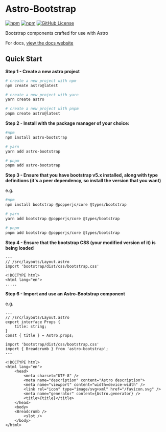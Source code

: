 # Astro-Bootstrap
[![npm](https://img.shields.io/npm/v/astro-bootstrap?style=flat-square)](https://www.npmjs.com/package/astro-bootstrap)
[![npm](https://img.shields.io/npm/dt/astro-bootstrap?style=flat-square)](https://www.npmjs.com/package/astro-bootstrap)
[![GitHub License](https://img.shields.io/github/license/astro-bootstrap/astro-bootstrap?style=flat-square)](https://github.com/astro-bootstrap/astro-bootstrap/blob/master/LICENSE)


Bootstrap components crafted for use with Astro

For docs, [view the docs website](http://astro-bootstrap.netlify.app)


## Quick Start

**Step 1 - Create a new astro project**

```bash
# create a new project with npm
npm create astro@latest

# create a new project with yarn
yarn create astro

# create a new project with pnpm
pnpm create astro@latest
```

**Step 2 - Install with the package manager of your choice:**

```bash
#npm
npm install astro-bootstrap

# yarn
yarn add astro-bootstrap

# pnpm
pnpm add astro-bootstrap
```

**Step 3 - Ensure that you have bootstrap v5.x installed, along with type definitions (it's a peer dependency, so install the version that you want)**

e.g.

```bash
#npm
npm install bootstrap @popperjs/core @types/bootstrap

# yarn
yarn add bootstrap @popperjs/core @types/bootstrap

# pnpm
pnpm add bootstrap @popperjs/core @types/bootstrap
```

**Step 4 - Ensure that the bootstrap CSS (your modified version of it) is being loaded**

```astro
---
// /src/layouts/Layout.astro
import 'bootstrap/dist/css/bootstrap.css'
---
<!DOCTYPE html>
<html lang="en">
.....
```

**Step 6 - Import and use an Astro-Bootstrap component**

e.g.

```astro
---
// /src/layouts/Layout.astro
export interface Props {
	title: string;
}
const { title } = Astro.props;

import 'bootstrap/dist/css/bootstrap.css'
import { Breadcrumb } from 'astro-bootstrap';
---

<!DOCTYPE html>
<html lang="en">
	<head>
		<meta charset="UTF-8" />
		<meta name="description" content="Astro description">
		<meta name="viewport" content="width=device-width" />
		<link rel="icon" type="image/svg+xml" href="/favicon.svg" />
		<meta name="generator" content={Astro.generator} />
		<title>{title}</title>
	</head>
	<body>
    <Breadcrumb />
		<slot />
	</body>
</html>
```

